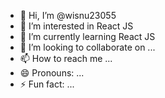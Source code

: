 - 👋 Hi, I’m @wisnu23055
- 👀 I’m interested in React JS
- 🌱 I’m currently learning React JS
- 💞️ I’m looking to collaborate on ...
- 📫 How to reach me ...
- 😄 Pronouns: ...
- ⚡ Fun fact: ...

<!---
wisnu23055/wisnu23055 is a ✨ special ✨ repository because its `README.md` (this file) appears on your GitHub profile.
You can click the Preview link to take a look at your changes.
--->
